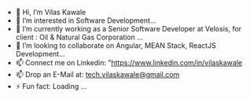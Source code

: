 - 👋 Hi, I’m Vilas Kawale
- 👀 I’m interested in Software Development...
- 🌱 I’m currently working as a Senior Software Developer at Velosis, for client : Oil & Natural Gas Corporation  ...
- 💞️ I’m looking to collaborate on  Angular, MEAN Stack, ReactJS Development...
- 📫 Connect me on Linkedin: "https://www.linkedin.com/in/vilaskawale
- 📫 Drop an E-Mail at: tech.vilaskawale@gmail.com
- ⚡ Fun fact: Loading ...

<!---
Tech-Vilas/Tech-Vilas is a ✨ special ✨ repository because its `README.md` (this file) appears on your GitHub profile.
You can click the Preview link to take a look at your changes.
--->
